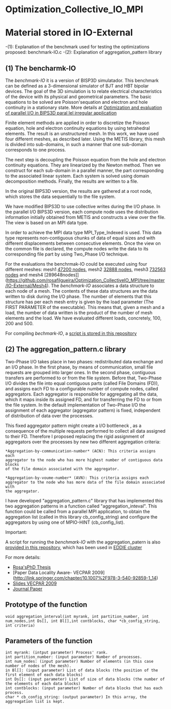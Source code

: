 # Optimization_Collective_IO_MPI

# Material stored in IO-External 

-(1): Explanation of the benchmark used for testing the optimizations proposed: benchmark-IO.c
-(2): Explanation of aggregation_pattern library

## (1) The bencharmk-IO 

The *benchmark-IO* it is a version of BISP3D simulatador. This benchmark
can be defined as a 3-dimensional simulator of BJT and HBT bipolar devices.
The goal of the 3D simulation is to relate electrical characteristics of the
device with its physical and geometrical parameters. The basic equations to be
solved are Poisson'sequation and electron and hole continuity in a
stationary state. More details at [Optimization and evaluation of parallel I/O in BIPS3D paral
lel irregular application](http://www.arcos.inf.uc3m.es/~desingh/papers/2007/2007PMEO.pdf)

Finite element methods are applied in order to discretize the Poisson
equation, hole and electron continuity equations by using tetrahedral
elements. The result is an unstructured mesh. In this
work, we have used four different meshes, as described later.
Using the METIS library, this mesh is divided into sub-domains, in such
a manner that one sub-domain corresponds to one process.

The next step is decoupling the Poisson equation from
the hole and electron continuity equations. They are linearized by the Newton
method. Then we construct for each sub-domain in a parallel manner, the part
corresponding to the associated linear system. Each system is solved using
domain decomposition methods. Finally, the results are written to a file.

In the original BIPS3D version, the results are gathered at a root node, which
stores the data sequentially to the file system. 

We have modified BIPS3D to use collective writes during the I/O phase.
In the parallel I/O BIPS3D version, each compute node uses the distribution
information initially obtained from METIS and constructs a view over the file.
The view is based on an MPI data type. 

In order to achieve the MPI data type MPI_Type_Indexed is used. This data
type represents non-contiguous chunks of data of equal sizes and with
different displacements between consecutive elements.
Once the view on the common file is declared, the compute nodes write the data
to its corresponding file part by using Two_Phase I/O technique.

For the evaluations the benchrmak-IO could be executed using four different meshes: mesh1
[47200 nodes](https://github.com/rosafilgueira/Optimization_CollectiveIO_MPI/tree/master/IO-External/Mesh1), mesh2 [32888 nodes](https://github.com/rosafilgueira/Optimization_CollectiveIO_MPI/tree/master/IO-External/Mesh2), mesh3 [732563 nodes](https://github.com/rosafilgueira/Optimization_CollectiveIO_MPI/tree/master/IO-External/Mesh3) and mesh4 [289648nodes]](https://github.com/rosafilgueira/Optimization_CollectiveIO_MPI/tree/master/IO-External/Mesh4). 
The *benchmark-IO* associates a data structure to each node of a mesh. The
contents of these data structures are the data written to disk during the I/O
phase. The number of elements that this structure has per each mesh entry is
given by the load parameter (The FIRST PARAMETER of the executable). This means that, given a mesh and a load, the
number of data written is the product of the number of mesh elements and the
load. We have evaluated different loads, concretely, 100, 200 and
500.

For compiling *bechmark-IO*, a [script is stored in this repository](https://github.com/rosafilgueira/Optimization_CollectiveIO_MPI/blob/master/IO-External/compile-benchmark)

## (2) The aggregation_pattern.c library

Two-Phase I/O takes place in two phases: redistributed data exchange and an I/O
phase. In the first phase, by means of communication, small file requests are
grouped into larger ones. In the second phase, contiguous transfers are
performed to or from the file system. Before that, Two-Phase I/O divides the
file into equal contiguous parts (called File Domains (FD)), and assigns each
FD to a configurable number of compute nodes, called aggregators. Each
aggregator is responsible for aggregating all the data, which it maps inside
its assigned FD, and for transferring the FD to or from the file system. In
the default implementation of Two-Phase I/O the assignment of each aggregator
(aggregator pattern) is fixed, independent of distribution of data over the
processes.  

This fixed aggregator pattern might create a I/O bottleneck , as a
consequence of the multiple requests performed to collect all data assigned to
their FD. Therefore I proposed replacing the rigid assignment of aggregators
over the processes by new two different aggregation criteria:

	*Aggregation-by-communication-number* (ACN): This criteria assigns each
	aggregator to the node who has more highest number of contiguous data blocks
	of the file domain associated with the aggregator. 

	*Aggregation-by-voume-number* (AVN): This criteria assigns each
	aggregator to the node who has more data of the file domain associated with
	the aggregator. 

I have developed "aggregation_pattern.c" library that has implemented this two
aggregation patterns in a function called "aggregation_inteval". This function could be called from a parallel MPI
application, to obtain the aggregation list (called in this library cb_config_string) and configure
the aggregators by using one of MPIO-HINT (cb_config_list).

Important:

A script for running the *benchmark-IO* with the aggregation_patern is also [provided in this repository](https://github.com/rosafilgueira/Optimization_CollectiveIO_MPI/blob/master/IO-External/run-benchmark.sh), which has been used in [EDDIE cluster](http://www.ed.ac.uk/information-services/research-support/research-computing/ecdf)

For more details: 
- [Rosa'sPhD Thesis](http://www.arcos.inf.uc3m.es/~rosaf/tesis.pdf)
- [Paper Data Locality Aware- VECPAR 2009] (http://link.springer.com/chapter/10.1007%2F978-3-540-92859-1_14)
- [Slides VECPAR 2009](https://github.com/rosafilgueira/Optimization_CollectiveIO_MPI/blob/master/Vecpar.pdf)
- [Journal Paper](http://link.springer.com/article/10.1007/s11227-010-0440-0#/page-1)

## Prototype of the function
	
	void aggregation_interval(int myrank, int partition_number, int num_nodes,int Ds[], int Bl[],int contblocks, char *cb_config_string, int criteria)

## Parameters of the function

	int myrank: (intput parameter) Process' rank.
	int partition_number: (input parameter) Number of processes.
	int num_nodes: (input parameter) Number of elements (in this case number of nodes of the mesh).
	in Bl[]: (input parameter) List of data blocks (the position of the first element of each data blocks)
	int Ds[]: (input parameter) List of size of data blocks (the number of the elements of each data blocks) 
	int contblocks: (input parameter) Number of data blocks that has each process. 
	char * cb_config_string: (output parameter) In this array, the aggreagation list is kept. 
